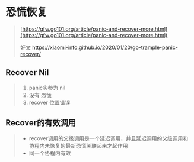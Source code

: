 # 恐慌恢复

> [https://gfw.go101.org/article/panic-and-recover-more.html](https://gfw.go101.org/article/panic-and-recover-more.html)
>
> 好文 https://xiaomi-info.github.io/2020/01/20/go-trample-panic-recover/

## Recover Nil

> 1. panic实参为 nil
> 2. 没有 恐慌
> 3. recover 位置错误

## Recover的有效调用

> * recover调用的父级调用是一个延迟调用，并且延迟调用的父级调用和协程内未恢复的最新恐慌关联起来才起作用
> * 同一个协程内有效



